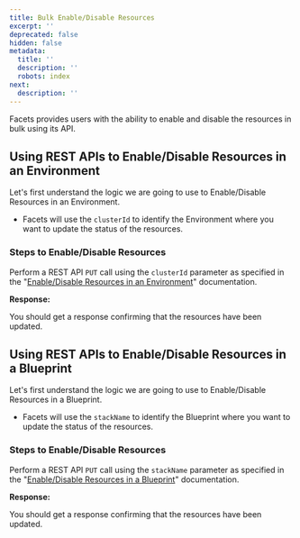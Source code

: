 ```yaml
---
title: Bulk Enable/Disable Resources
excerpt: ''
deprecated: false
hidden: false
metadata:
  title: ''
  description: ''
  robots: index
next:
  description: ''
---
```

Facets provides users with the ability to enable and disable the resources in bulk using its API.

## Using REST APIs to Enable/Disable Resources in an Environment

Let's first understand the logic we are going to use to Enable/Disable Resources in an Environment.

- Facets will use the `clusterId` to identify the Environment where you want to update the status of the resources.

### Steps to Enable/Disable Resources

Perform a REST API `PUT` call using the `clusterId` parameter as specified in the "[Enable/Disable Resources in an Environment](https://readme.facets.cloud/reference/enabledisable-resources-in-an-environment)" documentation.

**Response:**

You should get a response confirming that the resources have been updated.

## Using REST APIs to Enable/Disable Resources in a Blueprint

Let's first understand the logic we are going to use to Enable/Disable Resources in a Blueprint.

- Facets will use the `stackName` to identify the Blueprint where you want to update the status of the resources.

### Steps to Enable/Disable Resources

Perform a REST API `PUT` call using the `stackName` parameter as specified in the "[Enable/Disable Resources in a Blueprint](https://readme.facets.cloud/reference/enabledisable-resources-in-a-blueprint)" documentation.

**Response:**

You should get a response confirming that the resources have been updated.